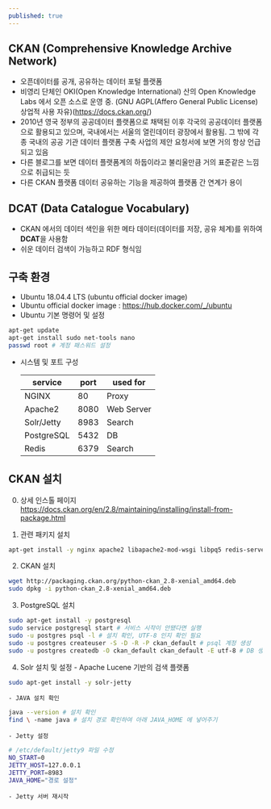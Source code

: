 ```yaml
---
published: true
---
```

## CKAN (Comprehensive Knowledge Archive Network)
  - 오픈데이터를 공개, 공유하는 데이터 포털 플랫폼
  - 비영리 단체인 OKI(Open Knowledge International) 산의 Open Knowledge Labs 에서 오픈 소스로 운영 중. (GNU AGPL(Affero General Public License) 상업적 사용 자유)(https://docs.ckan.org/)
  - 2010년 영국 정부의 공공데이터 플랫폼으로 채택된 이후 각국의 공공데이터 플랫폼으로 활용되고 있으며, 국내에서는 서울의 열린데이터 광장에서 활용됨. 그 밖에 각종 국내의 공공 기관 데이터 플랫폼 구축 사업의 제안 요청서에 보면 거의 항상 언급되고 있음
  - 다른 블로그를 보면 데이터 플랫폼계의 하둡이라고 불리울만큼 거의 표준같은 느낌으로 취급되는 듯
  - 다른 CKAN 플랫폼 데이터 공유하는 기능을 제공하여 플랫폼 간 연계가 용이


## DCAT (Data Catalogue Vocabulary)
  - CKAN 에서의 데이터 색인을 위한 메타 데이터(데이터를 저장, 공유 체계)를 위하여 **DCAT**을 사용함
  - 쉬운 데이터 검색이 가능하고 RDF 형식임


## 구축 환경
  - Ubuntu 18.04.4 LTS (ubuntu official docker image)
  - Ubuntu official docker image : https://hub.docker.com/_/ubuntu
  - Ubuntu 기본 명령어 및 설정
  ```bash
  apt-get update
  apt-get install sudo net-tools nano
  passwd root # 계정 패스워드 설정
  ```

  - 시스템 및 포트 구성
   
    |service|port|used for|
    |----|--|---|
    |NGINX|80|Proxy|
    |Apache2|8080|Web Server|
    |Solr/Jetty|8983|Search|
    |PostgreSQL|5432|DB|
    |Redis|6379|Search|


## CKAN 설치
  0. 상세 인스톨 페이지
  https://docs.ckan.org/en/2.8/maintaining/installing/install-from-package.html

  1. 관련 패키지 설치
  ```bash
  apt-get install -y nginx apache2 libapache2-mod-wsgi libpq5 redis-server git-core
  ```
  
  2. CKAN 설치 
  ```bash
  wget http://packaging.ckan.org/python-ckan_2.8-xenial_amd64.deb
  sudo dpkg -i python-ckan_2.8-xenial_amd64.deb
  ```
  
  3. PostgreSQL 설치
  ```bash
  sudo apt-get install -y postgresql
  sudo service postgresql start # 서비스 시작이 안됐다면 실행
  sudo -u postgres psql -l # 설치 확인, UTF-8 인지 확인 필요
  sudo -u postgres createuser -S -D -R -P ckan_default # psql 계정 생성
  sudo -u postgres createdb -O ckan_default ckan_default -E utf-8 # DB 생성
  ```
  
  4. Solr 설치 및 설정
    - Apache Lucene 기반의 검색 플랫폼
    
  ```bash
  sudo apt-get install -y solr-jetty
  ```
  
    - JAVA 설치 확인
  ```bash
  java --version # 설치 확인
  find \ -name java # 설치 경로 확인하여 아래 JAVA_HOME 에 넣어주기
  ```
  
    - Jetty 설정
  ```bash
  # /etc/default/jetty9 파일 수정
  NO_START=0
  JETTY_HOST=127.0.0.1
  JETTY_PORT=8983
  JAVA_HOME="경로 설정"
  ```
  
    - Jetty 서버 재시작
